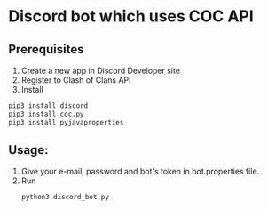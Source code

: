 # Discord bot which uses COC API
## Prerequisites
1. Create a new app in Discord Developer site
2. Register to Clash of Clans API
3. Install
```bash
pip3 install discord
pip3 install coc.py
pip3 install pyjavaproperties
```
## Usage:
1. Give your e-mail, password and bot's token in bot.properties file.
2. Run
   ```bash
   python3 discord_bot.py
   ```
